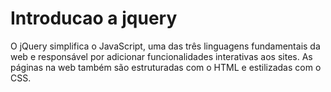 # Introducao a jquery

O jQuery simplifica o JavaScript, uma das três linguagens fundamentais da web e responsável por adicionar funcionalidades interativas aos sites. 
As páginas na web também são estruturadas com o HTML e estilizadas com o CSS.

<a hrf="https://ajax.googleapis.com/ajax/libs/jquery/3.6.0/jquery.min.js">
